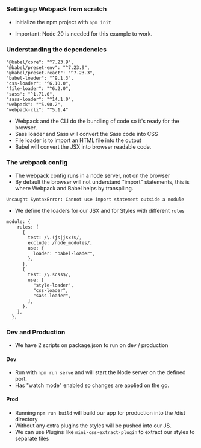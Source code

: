 ### Setting up Webpack from scratch

- Initialize the npm project with `npm init`

- Important: Node 20 is needed for this example to work.

### Understanding the dependencies

    "@babel/core": "^7.23.9",
    "@babel/preset-env": "^7.23.9",
    "@babel/preset-react": "^7.23.3",
    "babel-loader": "^9.1.3",
    "css-loader": "^6.10.0",
    "file-loader": "^6.2.0",
    "sass": "^1.71.0",
    "sass-loader": "^14.1.0",
    "webpack": "^5.90.2",
    "webpack-cli": "^5.1.4"

- Webpack and the CLI do the bundling of code so it's ready for the browser.
- Sass loader and Sass will convert the Sass code into CSS
- File loader is to import an HTML file into the output
- Babel will convert the JSX into browser readable code.

### The webpack config

- The webpack config runs in a node server, not on the browser
- By default the browser will not understand "import" statements, this is where Webpack and Babel helps by transpiling.

`Uncaught SyntaxError: Cannot use import statement outside a module`

- We define the loaders for our JSX and for Styles with different `rules`

```
module: {
    rules: [
      {
        test: /\.(js|jsx)$/,
        exclude: /node_modules/,
        use: {
          loader: "babel-loader",
        },
      },
      {
        test: /\.scss$/,
        use: [
          "style-loader",
          "css-loader",
          "sass-loader",
        ],
      },
    ],
  },
```

### Dev and Production

 - We have 2 scripts on package.json to run on dev / production

 #### Dev

 - Run with `npm run serve` and will start the Node server on the defined port.
 - Has "watch mode" enabled so changes are applied on the go.

 #### Prod
 - Running `npm run build` will build our app for production into the /dist directory
 - Without any extra plugins the styles will be pushed into our JS.
 - We can use Plugins like `mini-css-extract-plugin` to extract our styles to separate files